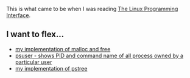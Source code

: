 This is what came to be when I was reading [The Linux Programming Interface](https://en.wikipedia.org/wiki/The_Linux_Programming_Interface).

## I want to flex...
- [my implementation of malloc and free](memalloc/bmalloc.c)
- [psuser - shows PID and command name of all process owned by a particular user](sysinfo/psuser.c)
- [my implementation of pstree](sysinfo/pstree.c)
